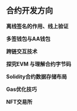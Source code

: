 ## 合约开发方向

**离线签名的作用、线上验证**

**多签钱包与AA钱包**

**跨链交互技术**

**探究EVM 与理解合约字节码**

**Solidity合约数据存储布局**

**Gas优化技巧**

**NFT交易所**
